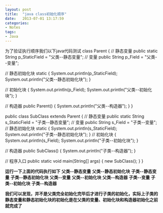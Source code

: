 ```yaml
---
layout: post
title:  "java class初始化顺序"
date:   2013-07-01 13:17:59
categories: 
- Notes 
tags:
- Java
---
```


为了验证执行顺序我们以下java代码测试 
class Parent { 
// 静态变量 
public static String p_StaticField = "父类--静态变量"; 
// 变量 
public String p_Field = "父类--变量"; 

// 静态初始化块 
static { 
System.out.println(p_StaticField); 
System.out.println("父类--静态初始化块"); 
} 

// 初始化块 
{ 
System.out.println(p_Field); 
System.out.println("父类--初始化块"); 
} 

// 构造器 
public Parent() { 
System.out.println("父类--构造器"); 
} 
} 

public class SubClass extends Parent { 
// 静态变量 
public static String s_StaticField = "子类--静态变量"; 
// 变量 
public String s_Field = "子类--变量"; 
// 静态初始化块 
static { 
System.out.println(s_StaticField); 
System.out.println("子类--静态初始化块"); 
} 
// 初始化块 
{ 
System.out.println(s_Field); 
System.out.println("子类--初始化块"); 
} 

// 构造器 
public SubClass() { 
System.out.println("子类--构造器"); 
} 

// 程序入口 
public static void main(String[] args) { 
new SubClass(); 
} 
} 

**运行一下上面的代码执行如下**
**父类--静态变量** 
**父类--静态初始化块**
**子类--静态变量** 
**子类--静态初始化块** 
**父类--变量** 
**父类--初始化块** 
**父类--构造器** 
**子类--变量**
**子类--初始化块** 
**子类--构造器**

**我们可以发现，并不是父类完全初始化完毕后才进行子类的初始化，实际上子类的静态变量和静态初始化块的初始化是在父类的变量、初始化块和构造器初始化之前就完成了**
